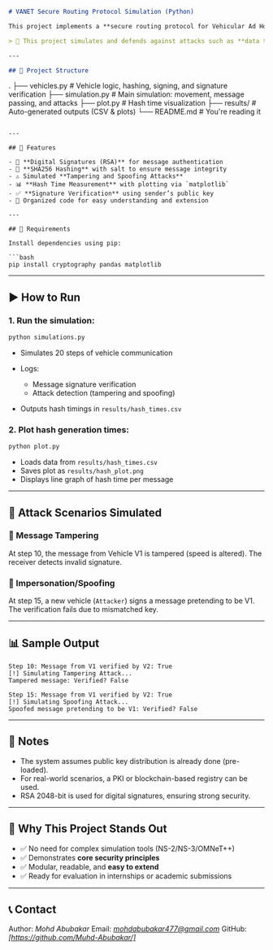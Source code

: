 ```markdown
# VANET Secure Routing Protocol Simulation (Python)

This project implements a **secure routing protocol for Vehicular Ad Hoc Networks (VANET)** using **hash functions** and **digital signatures**. The simulation is written entirely in **Python**, making it a lightweight, accessible alternative to NS-2, NS-3, or OMNeT++.

> 🔐 This project simulates and defends against attacks such as **data tampering** and **impersonation/spoofing**, using cryptographic verification.

---

## 📁 Project Structure

```

.
├── vehicles.py         # Vehicle logic, hashing, signing, and signature verification
├── simulation.py      # Main simulation: movement, message passing, and attacks
├── plot.py             # Hash time visualization
├── results/            # Auto-generated outputs (CSV & plots)
└── README.md           # You're reading it

```

---

## 🚗 Features

- 🔑 **Digital Signatures (RSA)** for message authentication
- 🧾 **SHA256 Hashing** with salt to ensure message integrity
- ⚠️ Simulated **Tampering and Spoofing Attacks**
- 📊 **Hash Time Measurement** with plotting via `matplotlib`
- ✅ **Signature Verification** using sender’s public key
- 📂 Organized code for easy understanding and extension

---

## 🔧 Requirements

Install dependencies using pip:

```bash
pip install cryptography pandas matplotlib
````

---

## ▶️ How to Run

### 1. Run the simulation:

```bash
python simulations.py
```

* Simulates 20 steps of vehicle communication
* Logs:

  * Message signature verification
  * Attack detection (tampering and spoofing)
* Outputs hash timings in `results/hash_times.csv`

### 2. Plot hash generation times:

```bash
python plot.py
```

* Loads data from `results/hash_times.csv`
* Saves plot as `results/hash_plot.png`
* Displays line graph of hash time per message

---

## 🧪 Attack Scenarios Simulated

### 🔁 Message Tampering

At step 10, the message from Vehicle V1 is tampered (speed is altered). The receiver detects invalid signature.

### 👤 Impersonation/Spoofing

At step 15, a new vehicle (`Attacker`) signs a message pretending to be V1. The verification fails due to mismatched key.

---

## 📊 Sample Output

```
Step 10: Message from V1 verified by V2: True
[!] Simulating Tampering Attack...
Tampered message: Verified? False

Step 15: Message from V1 verified by V2: True
[!] Simulating Spoofing Attack...
Spoofed message pretending to be V1: Verified? False
```

---

## 📌 Notes

* The system assumes public key distribution is already done (pre-loaded).
* For real-world scenarios, a PKI or blockchain-based registry can be used.
* RSA 2048-bit is used for digital signatures, ensuring strong security.

---

## 🥇 Why This Project Stands Out

* ✅ No need for complex simulation tools (NS-2/NS-3/OMNeT++)
* ✅ Demonstrates **core security principles**
* ✅ Modular, readable, and **easy to extend**
* ✅ Ready for evaluation in internships or academic submissions

---

## 📞 Contact

Author: *Mohd Abubakar*
Email: *mohdabubakar477@gmail.com*
GitHub: *[https://github.com/Muhd-Abubakar/]*
